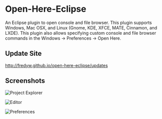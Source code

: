 Open-Here-Eclipse
=================

An Eclipse plugin to open console and file browser. This plugin supports Windows, Mac OSX, and Linux (Gnome, KDE, XFCE, MATE, Cinnamon, and LXDE). This plugin also allows specifying custom console and file browser commands in the Windows -> Preferences -> Open Here.

Update Site
-----------
http://fredyw.github.io/open-here-eclipse/updates

Screenshots
-----------
![Project Explorer](https://raw.github.com/fredyw/open-here-eclipse/master/open-here-eclipse_project_explorer.png)

![Editor](https://raw.github.com/fredyw/open-here-eclipse/master/open-here-eclipse_editor.png)

![Preferences](https://raw.github.com/fredyw/open-here-eclipse/master/open-here-eclipse_preferences.png)
